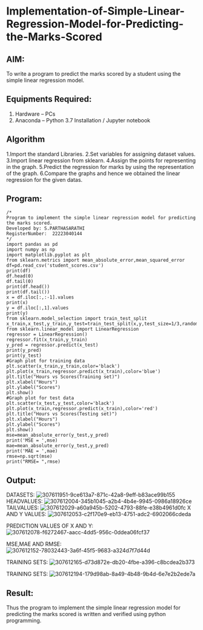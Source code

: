 # Implementation-of-Simple-Linear-Regression-Model-for-Predicting-the-Marks-Scored

## AIM:
To write a program to predict the marks scored by a student using the simple linear regression model.

## Equipments Required:
1. Hardware – PCs
2. Anaconda – Python 3.7 Installation / Jupyter notebook

## Algorithm
1.Import the standard Libraries.
2.Set variables for assigning dataset values.
3.Import linear regression from sklearn.
4.Assign the points for representing in the graph.
5.Predict the regression for marks by using the representation of the graph.
6.Compare the graphs and hence we obtained the linear regression for the given datas.
## Program:
```
/*
Program to implement the simple linear regression model for predicting the marks scored.
Developed by: S.PARTHASARATHI
RegisterNumber:  22223040144
*/
import pandas as pd
import numpy as np
import matplotlib.pyplot as plt
from sklearn.metrics import mean_absolute_error,mean_squared_error
df=pd.read_csv('student_scores.csv')
print(df)
df.head(0)
df.tail(0)
print(df.head())
print(df.tail())
x = df.iloc[:,:-1].values
print(x)
y = df.iloc[:,1].values
print(y)
from sklearn.model_selection import train_test_split
x_train,x_test,y_train,y_test=train_test_split(x,y,test_size=1/3,random_state=0)
from sklearn.linear_model import LinearRegression
regressor = LinearRegression()
regressor.fit(x_train,y_train)
y_pred = regressor.predict(x_test)
print(y_pred)
print(y_test)
#Graph plot for training data
plt.scatter(x_train,y_train,color='black')
plt.plot(x_train,regressor.predict(x_train),color='blue')
plt.title("Hours vs Scores(Training set)")
plt.xlabel("Hours")
plt.ylabel("Scores")
plt.show()
#Graph plot for test data
plt.scatter(x_test,y_test,color='black')
plt.plot(x_train,regressor.predict(x_train),color='red')
plt.title("Hours vs Scores(Testing set)")
plt.xlabel("Hours")
plt.ylabel("Scores")
plt.show()
mse=mean_absolute_error(y_test,y_pred)
print('MSE = ',mse)
mae=mean_absolute_error(y_test,y_pred)
print('MAE = ',mae)
rmse=np.sqrt(mse)
print("RMSE= ",rmse)
```

## Output:

DATASETS:
![307611951-9ce613a7-871c-42a8-9eff-b83ace99b155](https://github.com/user-attachments/assets/9f276c89-4dce-4cb9-b3c7-dc0949458daa)
HEADVALUES:
![307612004-345b1045-a2b4-4b4e-9945-0986a18926ce](https://github.com/user-attachments/assets/59fff252-1da1-4898-a9a1-54e181e82ad6)
TAILVALUES:
![307612029-a60a945b-5202-4793-88fe-e38b4961d0fc](https://github.com/user-attachments/assets/75364f55-0fae-4a74-99ef-7ff9de9331b0)
X AND Y VALUES:
![307612053-c2f170e9-eb13-4751-adc2-6902066cdeda](https://github.com/user-attachments/assets/21967c80-650c-46be-b656-c20a19330adb)

PREDICTION VALUES OF X AND Y:
![307612078-f6272467-aacc-4dd5-956c-0ddea06fcf37](https://github.com/user-attachments/assets/44c56a19-f1bb-4cfb-8756-58239c118b12)

MSE,MAE AND RMSE:
![307612152-78032443-3a6f-45f5-9683-a324d7f7d44d](https://github.com/user-attachments/assets/e93d9276-1d2d-4d19-893c-e5142e8d540d)

TRAINING SETS:
![307612165-d73d872e-db20-4fbe-a396-c8bcdea2b373](https://github.com/user-attachments/assets/ce5d3fec-41e8-44fd-9a9d-8e8873b0a02a)

TRAINING SETS:
![307612194-179d98ab-8a49-4b48-9b4d-6e7e2b2ede7a](https://github.com/user-attachments/assets/0e1d212a-376b-4c68-b70c-655fe1e3bc34)



## Result:
Thus the program to implement the simple linear regression model for predicting the marks scored is written and verified using python programming.
